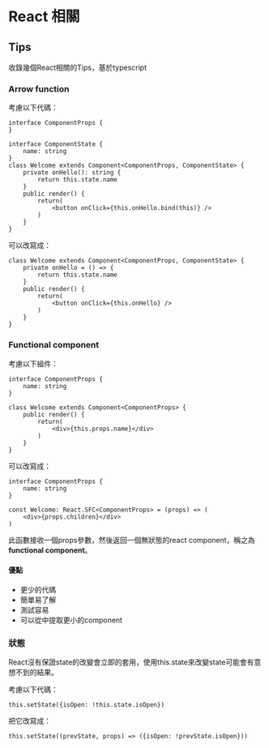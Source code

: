 # React 相關


## Tips

收錄幾個React相關的Tips，基於typescript

### Arrow function
考慮以下代碼：
``` react
interface ComponentProps {  
}

interface ComponentState {
    name: string
}
class Welcome extends Component<ComponentProps, ComponentState> {
    private onHello(): string {
        return this.state.name
    }
    public render() {
        return(
            <button onClick={this.onHello.bind(this)} />
        )
    }
}
```
可以改寫成：
``` react
class Welcome extends Component<ComponentProps, ComponentState> {
    private onHello = () => {
        return this.state.name
    }
    public render() {
        return(
            <button onClick={this.onHello} />
        )
    }
}
```

### Functional component

考慮以下組件：
``` react
interface ComponentProps {
    name: string
}

class Welcome extends Component<ComponentProps> {
    public render() {
        return(
            <div>{this.props.name}</div>
        )
    }
}
```

可以改寫成：
``` react
interface ComponentProps {
    name: string
}

const Welcome: React.SFC<ComponentProps> = (props) => (
    <div>{props.children}</div>
)
```
此函數接收一個props參數，然後返回一個無狀態的react component，稱之為**functional component**。

#### 優點
* 更少的代碼
* 簡單易了解
* 測試容易
* 可以從中提取更小的component

### 狀態
React沒有保證state的改變會立即的套用，使用this.state來改變state可能會有意想不到的結果。

考慮以下代碼：
``` react
this.setState({isOpen: !this.state.isOpen})
```
把它改寫成：
``` react
this.setState((prevState, props) => ({isOpen: !prevState.isOpen}))
```